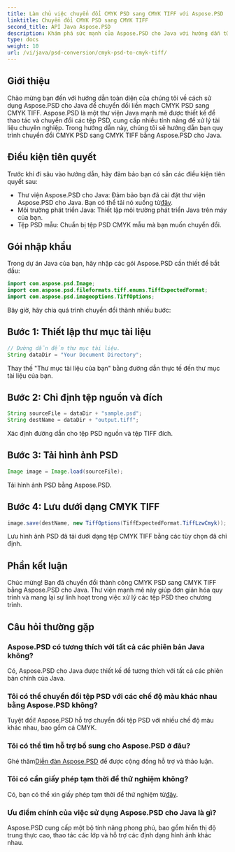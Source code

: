 ```yaml
---
title: Làm chủ việc chuyển đổi CMYK PSD sang CMYK TIFF với Aspose.PSD
linktitle: Chuyển đổi CMYK PSD sang CMYK TIFF
second_title: API Java Aspose.PSD
description: Khám phá sức mạnh của Aspose.PSD cho Java với hướng dẫn từng bước của chúng tôi về cách chuyển đổi CMYK PSD sang CMYK TIFF. Tăng cường khả năng xử lý tài liệu của bạn một cách dễ dàng!
type: docs
weight: 10
url: /vi/java/psd-conversion/cmyk-psd-to-cmyk-tiff/
---
```

## Giới thiệu
Chào mừng bạn đến với hướng dẫn toàn diện của chúng tôi về cách sử dụng Aspose.PSD cho Java để chuyển đổi liền mạch CMYK PSD sang CMYK TIFF. Aspose.PSD là một thư viện Java mạnh mẽ được thiết kế để thao tác và chuyển đổi các tệp PSD, cung cấp nhiều tính năng để xử lý tài liệu chuyên nghiệp. Trong hướng dẫn này, chúng tôi sẽ hướng dẫn bạn quy trình chuyển đổi CMYK PSD sang CMYK TIFF bằng Aspose.PSD cho Java.
## Điều kiện tiên quyết
Trước khi đi sâu vào hướng dẫn, hãy đảm bảo bạn có sẵn các điều kiện tiên quyết sau:
- Thư viện Aspose.PSD cho Java: Đảm bảo bạn đã cài đặt thư viện Aspose.PSD cho Java. Bạn có thể tải nó xuống từ[đây](https://releases.aspose.com/psd/java/).
- Môi trường phát triển Java: Thiết lập môi trường phát triển Java trên máy của bạn.
- Tệp PSD mẫu: Chuẩn bị tệp PSD CMYK mẫu mà bạn muốn chuyển đổi.
## Gói nhập khẩu
Trong dự án Java của bạn, hãy nhập các gói Aspose.PSD cần thiết để bắt đầu:
```java
import com.aspose.psd.Image;
import com.aspose.psd.fileformats.tiff.enums.TiffExpectedFormat;
import com.aspose.psd.imageoptions.TiffOptions;
```
Bây giờ, hãy chia quá trình chuyển đổi thành nhiều bước:
## Bước 1: Thiết lập thư mục tài liệu
```java
// Đường dẫn đến thư mục tài liệu.
String dataDir = "Your Document Directory";
```
Thay thế "Thư mục tài liệu của bạn" bằng đường dẫn thực tế đến thư mục tài liệu của bạn.
## Bước 2: Chỉ định tệp nguồn và đích
```java
String sourceFile = dataDir + "sample.psd";
String destName = dataDir + "output.tiff";
```
Xác định đường dẫn cho tệp PSD nguồn và tệp TIFF đích.
## Bước 3: Tải hình ảnh PSD
```java
Image image = Image.load(sourceFile);
```
Tải hình ảnh PSD bằng Aspose.PSD.
## Bước 4: Lưu dưới dạng CMYK TIFF
```java
image.save(destName, new TiffOptions(TiffExpectedFormat.TiffLzwCmyk));
```
Lưu hình ảnh PSD đã tải dưới dạng tệp CMYK TIFF bằng các tùy chọn đã chỉ định.
## Phần kết luận
Chúc mừng! Bạn đã chuyển đổi thành công CMYK PSD sang CMYK TIFF bằng Aspose.PSD cho Java. Thư viện mạnh mẽ này giúp đơn giản hóa quy trình và mang lại sự linh hoạt trong việc xử lý các tệp PSD theo chương trình.
## Câu hỏi thường gặp
### Aspose.PSD có tương thích với tất cả các phiên bản Java không?
Có, Aspose.PSD cho Java được thiết kế để tương thích với tất cả các phiên bản chính của Java.
### Tôi có thể chuyển đổi tệp PSD với các chế độ màu khác nhau bằng Aspose.PSD không?
Tuyệt đối! Aspose.PSD hỗ trợ chuyển đổi tệp PSD với nhiều chế độ màu khác nhau, bao gồm cả CMYK.
### Tôi có thể tìm hỗ trợ bổ sung cho Aspose.PSD ở đâu?
 Ghé thăm[Diễn đàn Aspose.PSD](https://forum.aspose.com/c/psd/34) để được cộng đồng hỗ trợ và thảo luận.
### Tôi có cần giấy phép tạm thời để thử nghiệm không?
 Có, bạn có thể xin giấy phép tạm thời để thử nghiệm từ[đây](https://purchase.aspose.com/temporary-license/).
### Ưu điểm chính của việc sử dụng Aspose.PSD cho Java là gì?
Aspose.PSD cung cấp một bộ tính năng phong phú, bao gồm hiển thị độ trung thực cao, thao tác các lớp và hỗ trợ các định dạng hình ảnh khác nhau.